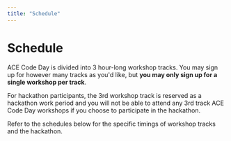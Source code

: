 ```yaml
---
title: "Schedule"
---
```


<h1 class="text-outline-shadow before:content-['Schedule']">Schedule</h1>

ACE Code Day is divided into 3 hour-long workshop tracks. You may sign up for however many tracks as you'd like, but **you may only sign up for a single workshop per track**.

For hackathon participants, the 3rd workshop track is reserved as a hackathon work period and you will not be able to attend any 3rd track ACE Code Day workshops if you choose to participate in the hackathon.

Refer to the schedules below for the specific timings of workshop tracks and the hackathon.

<!-- During the break period between each track, we will be providing **free snacks** for all participants. We will also be providing **free pizza** during the dinner period at the end of the day.  -->

<!-- ## Hackathon -->

<!-- <p><span class="after:content-['below'] lg:after:content-['on_the_right']">Refer to the lower schedule </span> for the specific timings regarding the ACE Code Day Hackathon.</p> -->

<!-- For more information, visit [avhacks.org/{insert-link-to-hackathon-writeup}](https://avhacks.org). -->


<div class="flex flex-col space-y-3 lg:space-y-0 lg:flex-row lg:space-x-4 lg:items-start">

<Schedule title="Workshop Schedule" class="flex-1" :data="[
    { time: '12:30 to 1:30 PM', title: 'Workshop Check-in', description: '(For workshop teachers)' },
    { time: '1:30 PM to 2:00 PM', title: 'Opening Ceremony' },
    { time: '2:00 PM to 3:00 PM', title: 'Workshop Track 1' },
    { time: '3:00 PM to 3:15 PM', title: 'Break' },
    { time: '3:15 PM to 4:15 PM', title: 'Workshop Track 2' },
    { time: '4:15 PM to 4:30 PM', title: 'Break' },
    { time: '4:30 PM to 5:30 PM', title: 'Workshop Track 3', description: '(Work period for students in the hackathon)' },
    { time: '5:30 PM to 6:30 PM', title: 'Dinner' },
]"></Schedule>

<Schedule title="Hackathon Schedule" class="flex-1" :data="[
    { time: '7:30 AM to 8:30 AM', title: 'Hackathon Check-in' },
    { time: '8:30 AM to 5:30 PM', title: 'Hackathon Work' },
    { time: '6:30 PM to 7:30 PM', title: 'Hackathon Award Ceremony' },
]"></Schedule>
</div>